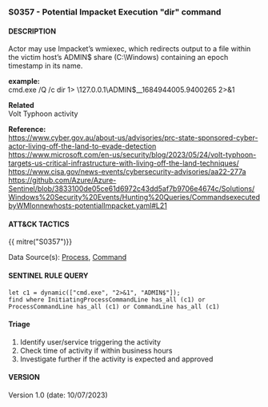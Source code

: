 ###  S0357 - Potential Impacket Execution "dir" command 

####  DESCRIPTION  
Actor may use Impacket’s wmiexec, which redirects output to a file within the victim host’s ADMIN$ share (C:\Windows\) containing an epoch timestamp in its name.

**example:**  
cmd.exe /Q /c dir 1> \\127.0.0.1\ADMIN$\__1684944005.9400265 2>&1

**Related**  
Volt Typhoon activity  

**Reference:**  
https://www.cyber.gov.au/about-us/advisories/prc-state-sponsored-cyber-actor-living-off-the-land-to-evade-detection  
https://www.microsoft.com/en-us/security/blog/2023/05/24/volt-typhoon-targets-us-critical-infrastructure-with-living-off-the-land-techniques/  
https://www.cisa.gov/news-events/cybersecurity-advisories/aa22-277a  
https://github.com/Azure/Azure-Sentinel/blob/3833100de05ce61d6972c43dd5af7b9706e4674c/Solutions/Windows%20Security%20Events/Hunting%20Queries/CommandsexecutedbyWMIonnewhosts-potentialImpacket.yaml#L21    

####  ATT&CK TACTICS<br>
{{ mitre("S0357")}}    

Data Source(s): [Process](https://attack.mitre.org/datasources/DS0009/), [Command](https://attack.mitre.org/datasources/DS0017/)  

#### SENTINEL RULE QUERY<br>

~~~
let c1 = dynamic(["cmd.exe", "2>&1", "ADMIN$"]);
find where InitiatingProcessCommandLine has_all (c1) or ProcessCommandLine has_all (c1) or CommandLine has_all (c1) 
~~~

#### Triage

1. Identify user/service triggering the activity  
2. Check time of activity if within business hours  
3. Investigate further if the activity is expected and approved   


#### VERSION
Version 1.0 (date: 10/07/2023)
